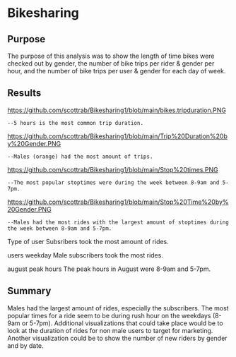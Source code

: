 # Bikesharing

## Purpose
The purpose of this analysis was to show the length of time bikes were checked out by gender, the number of bike trips per rider & gender per hour, and the number of bike trips per user & gender for each day of week.

## Results
https://github.com/scottrab/Bikesharing1/blob/main/bikes.tripduration.PNG

    --5 hours is the most common trip duration.

https://github.com/scottrab/Bikesharing1/blob/main/Trip%20Duration%20by%20Gender.PNG

    --Males (orange) had the most amount of trips.

https://github.com/scottrab/Bikesharing1/blob/main/Stop%20times.PNG

    --The most popular stoptimes were during the week between 8-9am and 5-7pm.

https://github.com/scottrab/Bikesharing1/blob/main/Stop%20Time%20by%20Gender.PNG
    
    --Males had the most rides with the largest amount of stoptimes during the week between 8-9am and 5-7pm.

Type of user
Subsribers took the most amount of rides.

users weekday
Male subscribers took the most rides.

august peak hours
The peak hours in August were 8-9am and 5-7pm. 

## Summary
Males had the largest amount of rides, especially the subscribers. The most popular times for a ride seem to be during rush hour on the weekdays (8-9am or 5-7pm). Additional visualizations that could take place would be to look at the duration of rides for non male users to target for marketing. Another visualization could be to show the number of new riders by gender and by date.


